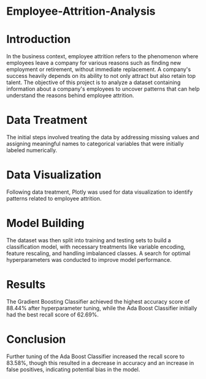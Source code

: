 # Employee-Attrition-Analysis

# Introduction

In the business context, employee attrition refers to the phenomenon where employees leave a company for various reasons such as finding new employment or retirement, without immediate replacement. A company's success heavily depends on its ability to not only attract but also retain top talent. The objective of this project is to analyze a dataset containing information about a company's employees to uncover patterns that can help understand the reasons behind employee attrition.

# Data Treatment

The initial steps involved treating the data by addressing missing values and assigning meaningful names to categorical variables that were initially labeled numerically.

# Data Visualization

Following data treatment, Plotly was used for data visualization to identify patterns related to employee attrition.

# Model Building

The dataset was then split into training and testing sets to build a classification model, with necessary treatments like variable encoding, feature rescaling, and handling imbalanced classes. A search for optimal hyperparameters was conducted to improve model performance.

# Results

The Gradient Boosting Classifier achieved the highest accuracy score of 88.44% after hyperparameter tuning, while the Ada Boost Classifier initially had the best recall score of 62.69%.

# Conclusion

Further tuning of the Ada Boost Classifier increased the recall score to 83.58%, though this resulted in a decrease in accuracy and an increase in false positives, indicating potential bias in the model.
